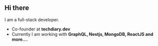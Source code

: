 ## Hi there

 I am a full-stack developer.

- Co-founder at **techdiary.dev**
- Currently I am working with **GraphQL, Nestjs, MongoDB, ReactJS and more...**.
